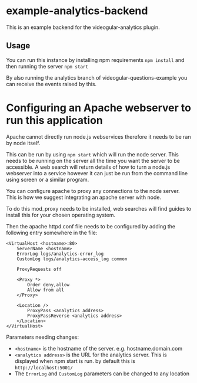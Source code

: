 example-analytics-backend
=========================

This is an example backend for the videogular-analytics plugin.

Usage
-----

You can run this instance by installing npm requirements `npm install` and then running the server `npm start`

By also running the analytics branch of videogular-questions-example you can receive the events raised by this.

Configuring an Apache webserver to run this application
=======================================================

Apache cannot directly run node.js webservices therefore it needs to be ran by node itself.

This can be run by using `npm start` which will run the node server. This needs to be running on the server all the time you want the server to be accessible.
A web search will return details of how to turn a node.js webserver into a service however it can just be run from the command line using screen or a similar program.

You can configure apache to proxy any connections to the node server. This is how we suggest integrating an apache server with node.

To do this mod_proxy needs to be installed, web searches will find guides to install this for your chosen operating system.

Then the apache httpd.conf file needs to be configured by adding the following entry somewhere in the file:

	<VirtualHost <hostname>:80>
		ServerName <hostname>
		ErrorLog logs/analytics-error_log
		CustomLog logs/analytics-access_log common
	
		ProxyRequests off
	
		<Proxy *>
			Order deny,allow
			Allow from all
		</Proxy>
	
		<Location />
			ProxyPass <analytics address>
			ProxyPassReverse <analytics address>
		</Location>
	</VirtualHost>

Parameters needing changes:

* `<hostname>` is the hostname of the server. e.g. hostname.domain.com
* `<analytics address>` is the URL for the analytics server. This is displayed when npm start is run. by default this is `http://localhost:5001/`
* The `ErrorLog` and `CustomLog` parameters can be changed to any location
